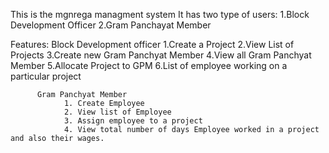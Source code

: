 
This is the mgnrega managment system
It has two type of users:
  1.Block Development Officer
  2.Gram Panchayat Member
  
  
  



  Features:
           Block Development officer
                1.Create a Project
                2.View List of Projects
                3.Create new Gram Panchyat Member
                4.View all Gram Panchyat Member
                5.Allocate  Project to GPM
                6.List of employee working on a particular project
                
          Gram Panchyat Member
                1. Create Employee
                2. View list of Employee
                3. Assign employee to a project
                4. View total number of days Employee worked in a project and also their wages.

